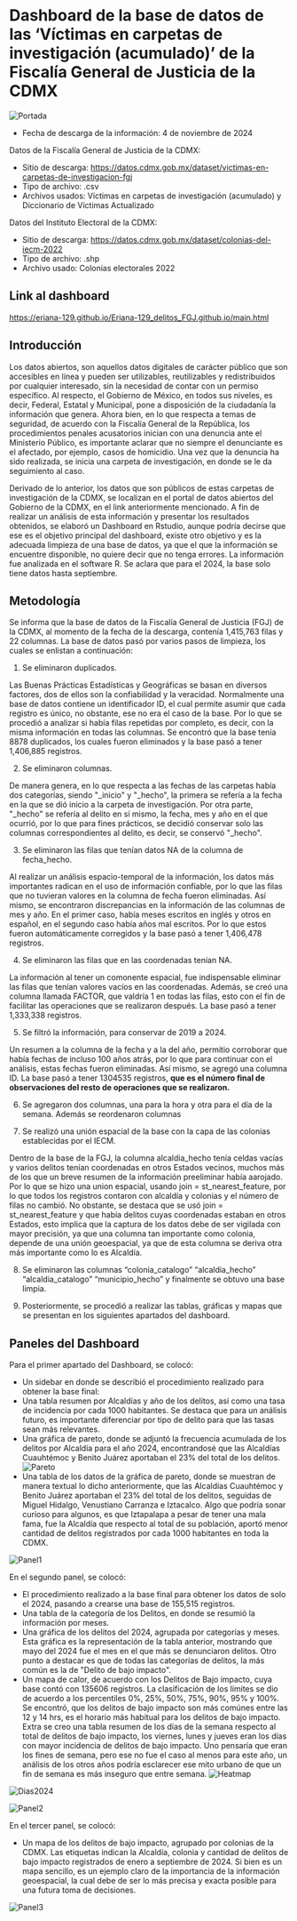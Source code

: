 # Dashboard de la base de datos de las ‘Víctimas en carpetas de investigación (acumulado)’ de la Fiscalía General de Justicia de la CDMX

![Portada](./screen_panel2.jpg)

- Fecha de descarga de la información: 4 de noviembre de 2024

Datos de la Fiscalía General de Justicia de la CDMX:
- Sitio de descarga: https://datos.cdmx.gob.mx/dataset/victimas-en-carpetas-de-investigacion-fgj
- Tipo de archivo: .csv
- Archivos usados: Víctimas en carpetas de investigación (acumulado) y Diccionario de Víctimas Actualizado

Datos del Instituto Electoral de la CDMX:
- Sitio de descarga: https://datos.cdmx.gob.mx/dataset/colonias-del-iecm-2022
- Tipo de archivo: .shp
- Archivo usado: Colonias electorales 2022

## Link al dashboard 

https://eriana-129.github.io/Eriana-129_delitos_FGJ.github.io/main.html

## Introducción 

Los datos abiertos, son aquellos datos digitales de carácter público que son accesibles en línea y pueden ser utilizables, reutilizables y redistribuidos por cualquier interesado, sin la necesidad de contar con un permiso específico. Al respecto, el Gobierno de México, en todos sus niveles, es decir, Federal, Estatal y Municipal, pone a disposición de la ciudadanía la información que genera. Ahora bien, en lo que respecta a temas de seguridad, de acuerdo con la Fiscalía General de la República, los procedimientos penales acusatorios inician con una denuncia ante el Ministerio Público, es importante aclarar que no siempre el denunciante es el afectado, por ejemplo, casos de homicidio. Una vez que la denuncia ha sido realizada, se inicia una carpeta de investigación, en donde se le da seguimiento al caso. 

Derivado de lo anterior, los datos que son públicos de estas carpetas de investigación de la CDMX, se localizan en el portal de datos abiertos del Gobierno de la CDMX, en el link anteriormente mencionado. A fin de realizar un análisis de esta información y presentar los resultados obtenidos, se elaboró un Dashboard en Rstudio, aunque podría decirse que ese es el objetivo principal del dashboard, existe otro objetivo y es la adecuada limpieza de una base de datos, ya que el que la información se encuentre disponible, no quiere decir que no tenga errores. La información fue analizada en el software R. Se aclara que para el 2024, la base solo tiene datos hasta septiembre.

## Metodología

Se informa que la base de datos de la Fiscalía General de Justicia (FGJ) de la CDMX, al momento de la fecha de la descarga, contenía 1,415,763 filas y 22 columnas. La base de datos pasó por varios pasos de limpieza, los cuales se enlistan a continuación:

1. Se eliminaron duplicados.

Las Buenas Prácticas Estadísticas y Geográficas se basan en diversos factores, dos de ellos son la confiabilidad y la veracidad. Normalmente una base de datos contiene un identificador ID, el cual permite asumir que cada registro es único, no obstante, ese no era el caso de la base. Por lo que se procedió a analizar si había filas repetidas por completo, es decir, con la misma información en todas las columnas. Se encontró que la base tenía 8878 duplicados, los cuales fueron eliminados y la base pasó a tener 1,406,885 registros.

2. Se eliminaron columnas.

De manera genera, en lo que respecta a las fechas de las carpetas había dos categorías, siendo "_inicio" y "_hecho", la primera se refería a la fecha en la que se dió inicio a la carpeta de investigación. Por otra parte, "_hecho" se refería al delito en sí mismo, la fecha, mes y año en el que ocurrió, por lo que para fines prácticos, se decidió conservar solo las columnas correspondientes al delito, es decir, se conservó "_hecho".

3. Se eliminaron las filas que tenían datos NA de la columna de fecha_hecho.

Al realizar un análisis espacio-temporal de la información, los datos más importantes radican en el uso de información confiable, por lo que las filas que no tuvieran valores en la columna de fecha fueron eliminadas. Así mismo, se encontraron discrepancias en la información de las columnas de mes y año. En el primer caso, había meses escritos en inglés y otros en español, en el segundo caso había años mal escritos. Por lo que estos fueron automáticamente corregidos y la base pasó a tener 1,406,478 registros.

4. Se eliminaron las filas que en las coordenadas tenían NA.

La información al tener un comonente espacial, fue indispensable eliminar las filas que tenían valores vacíos en las coordenadas. Además, se creó una columna llamada FACTOR, que valdría 1 en todas las filas, esto con el fin de facilitar las operaciones que se realizaron después. La base pasó a tener 1,333,338 registros.

5. Se filtró la información, para conservar de 2019 a 2024.

Un resumen a la columna de la fecha y a la del año, permitio corroborar que había fechas de incluso 100 años atrás, por lo que para continuar con el análisis, estas fechas fueron eliminadas. Así mismo, se agregó una columna ID. La base pasó a tener 1304535 registros, **que es el número final de observaciones del resto de operaciones que se realizaron.**

6. Se agregaron dos columnas, una para la hora y otra para el día de la semana. Además se reordenaron columnas

7. Se realizó una unión espacial de la base con la capa de las colonias establecidas por el IECM.

Dentro de la base de la FGJ, la columna alcaldia_hecho tenía celdas vacías y varios delitos tenían coordenadas en otros Estados vecinos, muchos más de los que un breve resumen de la información preeliminar había aarojado. Por lo que se hizo una union espacial, usando join = st_nearest_feature, por lo que todos los registros contaron con alcaldía y colonias y el número de filas no cambió. No obstante, se destaca que se usó join = st_nearest_feature y que había delitos cuyas coordenadas estaban en otros Estados, esto implica que la captura de los datos debe de ser vigilada con mayor precisión, ya que una columna tan importante como colonia, depende de una unión geoespacial, ya que de esta columna se deriva otra más importante como lo es Alcaldía.

8. Se eliminaron las columnas “colonia_catalogo” “alcaldia_hecho” “alcaldia_catalogo” “municipio_hecho” y finalmente se obtuvo una base limpia.

9. Posteriormente, se procedió a realizar las tablas, gráficas y mapas que se presentan en los siguientes apartados del dashboard.

## Paneles del Dashboard

Para el primer apartado del Dashboard, se colocó:
- Un sidebar en donde se describió el procedimiento realizado para obtener la base final:
- Una tabla resumen por Alcaldías y año de los delitos, así como una tasa de incidencia por cada 1000 habitantes. Se destaca que para un análisis futuro, es importante diferenciar por tipo de delito para que las tasas sean más relevantes.
- Una gráfica de pareto, donde se adjuntó la frecuencia acumulada de los delitos por Alcaldía para el año 2024, encontrandosé que las Alcaldías Cuauhtémoc y Benito Juárez aportaban el 23% del total de los delitos.
![Pareto](./pareto_flex.png)
- Una tabla de los datos de la gráfica de pareto, donde se muestran de manera textual lo dicho anteriormente, que las Alcaldías Cuauhtémoc y Benito Juárez aportaban el 23% del total de los delitos, seguidas de Miguel Hidalgo, Venustiano Carranza e Iztacalco. Algo que podría sonar curioso para algunos, es que Iztapalapa a pesar de tener una mala fama, fue la Alcaldía que respecto al total de su población, aportó menor cantidad de delitos registrados por cada 1000 habitantes en toda la CDMX.

![Panel1](./screen_panel1.jpg)

En el segundo panel, se colocó:
- El procedimiento realizado a la base final para obtener los datos de solo el 2024, pasando a crearse una base de 155,515 registros. 
- Una tabla de la categoría de los Delitos, en donde se resumió la información por meses.
- Una gráfica de los delitos del 2024, agrupada por categorías y meses. Esta gráfica es la representación de la tabla anterior, mostrando que mayo del 2024 fue el mes en el que más se denunciaron delitos. Otro punto a destacar es que de todas las categorías de delitos, la más común es la de "Delito de bajo impacto".
- Un mapa de calor, de acuerdo con los Delitos de Bajo impacto, cuya base contó con 135606 registros. La clasificación de los límites se dio de acuerdo a los percentiles 0%, 25%, 50%, 75%, 90%, 95% y 100%. Se encontró, que los delitos de bajo impacto son más comúnes entre las 12 y 14 hrs, es el horario más habitual para los delitos de bajo impacto. Extra se creo una tabla resumen de los días de la semana respecto al total de delitos de bajo impacto, los viernes, lunes y jueves eran los días con mayor incidencia de delitos de bajo impacto. Uno pensaría que eran los fines de semana, pero ese no fue el caso al menos para este año, un análisis de los otros años podría esclarecer ese mito urbano de que un fin de semana es más inseguro que entre semana.
![Heatmap](./mapa_calor_bi24.png)

![Dias2024](./tabla_delitos_bajo_impacto2024.png)


![Panel2](./screen_panel2.jpg)

En el tercer panel, se colocó: 
- Un mapa de los delitos de bajo impacto, agrupado por colonias de la CDMX. Las etiquetas indican la Alcaldía, colonia y cantidad de delitos de bajo impacto registrados de enero a septiembre de 2024. Si bien es un mapa sencillo, es un ejemplo claro de la importancia de la información geoespacial, la cual debe de ser lo más precisa y exacta posible para una futura toma de decisiones.

![Panel3](./screen_panel3.jpg)
